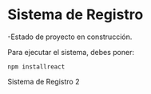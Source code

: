 <h1> Sistema de Registro </h1>

-Estado de proyecto en construcción.

Para ejecutar el sistema, debes poner:

``npm installreact``

Sistema de Registro 2
